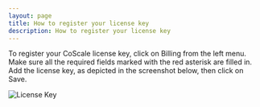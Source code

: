 ```yaml
---
layout: page
title: How to register your license key
description: How to register your license key
---
```


To register your CoScale license key, click on Billing from the left menu. Make sure all the required fields marked with the red asterisk are filled in. Add the license key, as depicted in the screenshot below, then click on Save.

<img src="{{ site.baseurl}}/gfx/dashboard/license_key_billing.png" alt="License Key" class="img-responsive" />
